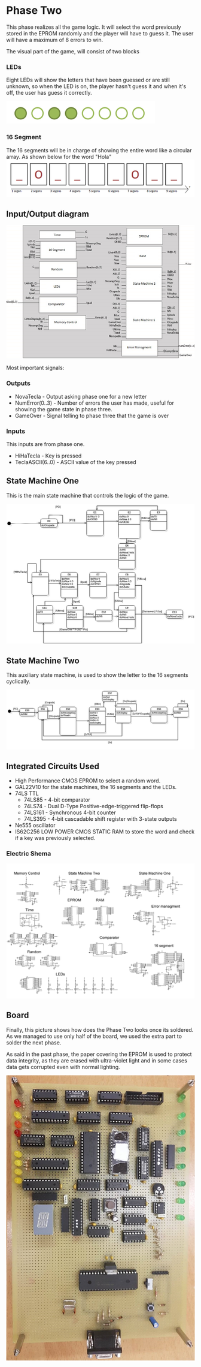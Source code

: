 # Phase Two #

This phase realizes all the game logic. It will select the word previously stored in the EPROM randomly and the player will have to guess it. The user will have a maximum of 8 errors to win. 

The visual part of the game, will consist of two blocks

### LEDs ###
Eight LEDs will show the letters that have been guessed or are still unknown, so when the LED is on, the player hasn't guess it and when it's off, the user has guess it correctly.

![ScreenShot](images/LEDsLogic.PNG)

### 16 Segment ###
The 16 segments will be in charge of showing the entire word like a circular array. As shown below for the word "Hola"
![ScreenShot](images/DisplayLogic.PNG)

## Input/Output diagram

![ScreenShot](images/Diagram.jpg)

Most important signals:
### Outputs ###
* NovaTecla  - Output asking phase one for a new letter
* NumError(0..3) - Number of errors the user has made, useful for showing the game state in phase three.
* GameOver - Signal telling to phase three that the game is over

### Inputs ###
This inputs are from phase one.
* HiHaTecla  - Key is pressed 
* TeclaASCII(6..0)  - ASCII value of the key pressed

## State Machine One
This is the main state machine that controls the logic of the game. 

![ScreenShot](images/StateMachineOne.jpg)

## State Machine Two
This auxiliary state machine, is used to show the letter to the 16 segments cyclically.

![ScreenShot](images/StateMachineTwo.jpg)

## Integrated Circuits Used
* High Performance CMOS EPROM to select a random word. 
* GAL22V10 for the state machines, the 16 segments and the LEDs.
* 74LS TTL
  * 74LS85 - 4-bit comparator
  * 74LS74 - Dual D-Type Positive-edge-triggered flip-flops
  * 74LS161 - Synchronous 4-bit counter
  * 74LS395 - 4-bit cascadable shift register with 3-state outputs
 * Ne555 oscillator
 * IS62C256 LOW POWER CMOS STATIC RAM to store the word and check if a key was previously selected.

### Electric Shema

![ScreenShot](ElectricSchemeProteus/Phase2.bmp)

## Board

Finally, this picture shows how does the Phase Two looks once its soldered. As we managed to use only half of the board, we used the extra part to solder the next phase.

As said in the past phase, the paper covering the EPROM is used to protect data integrity, as they are erased with ultra-violet light and in some cases data gets corrupted even with normal lighting.

![ScreenShot](images/PhaseTwo&Three.jpg)
